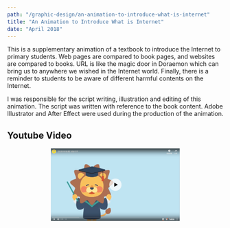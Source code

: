 ```yaml
---
path: "/graphic-design/an-animation-to-introduce-what-is-internet"
title: "An Animation to Introduce What is Internet"
date: "April 2018"
---
```


This is a supplementary animation of a textbook to introduce the Internet to primary students. Web pages are compared to book pages, and websites are compared to books. URL is like the magic door in Doraemon which can bring us to anywhere we wished in the Internet world. Finally, there is a reminder to students to be aware of different harmful contents on the Internet.

I was responsible for the script writing, illustration and editing of this animation. The script was written with reference to the book content. Adobe Illustrator and After Effect were used during the production of the animation.

## Youtube Video

<div style="margin:0px auto; text-align:center;">
    <a href="https://www.youtube.com/watch?v=bW3GfUq09XQ">
        <img src="/graphic-design/004/cover.png" alt="Youtube Video" width="60%">
    </a>
</div>
